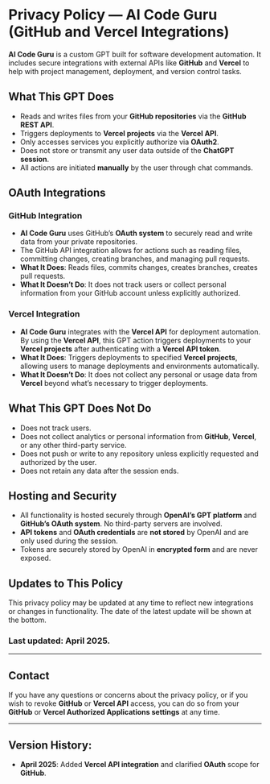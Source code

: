 # Privacy Policy — AI Code Guru (GitHub and Vercel Integrations)

**AI Code Guru** is a custom GPT built for software development automation. It includes secure integrations with external APIs like **GitHub** and **Vercel** to help with project management, deployment, and version control tasks.

## What This GPT Does

- Reads and writes files from your **GitHub repositories** via the **GitHub REST API**.
- Triggers deployments to **Vercel projects** via the **Vercel API**.
- Only accesses services you explicitly authorize via **OAuth2**.
- Does not store or transmit any user data outside of the **ChatGPT session**.
- All actions are initiated **manually** by the user through chat commands.

## OAuth Integrations

### **GitHub Integration**
- **AI Code Guru** uses GitHub’s **OAuth system** to securely read and write data from your private repositories.
- The GitHub API integration allows for actions such as reading files, committing changes, creating branches, and managing pull requests.
- **What It Does**: Reads files, commits changes, creates branches, creates pull requests.
- **What It Doesn’t Do**: It does not track users or collect personal information from your GitHub account unless explicitly authorized.

### **Vercel Integration**
- **AI Code Guru** integrates with the **Vercel API** for deployment automation. By using the **Vercel API**, this GPT action triggers deployments to your **Vercel projects** after authenticating with a **Vercel API token**.
- **What It Does**: Triggers deployments to specified **Vercel projects**, allowing users to manage deployments and environments automatically.
- **What It Doesn’t Do**: It does not collect any personal or usage data from **Vercel** beyond what’s necessary to trigger deployments.

## What This GPT Does Not Do

- Does not track users.
- Does not collect analytics or personal information from **GitHub**, **Vercel**, or any other third-party service.
- Does not push or write to any repository unless explicitly requested and authorized by the user.
- Does not retain any data after the session ends.

## Hosting and Security

- All functionality is hosted securely through **OpenAI’s GPT platform** and **GitHub’s OAuth system**. No third-party servers are involved.
- **API tokens** and **OAuth credentials** are **not stored** by OpenAI and are only used during the session.
- Tokens are securely stored by OpenAI in **encrypted form** and are never exposed.

## Updates to This Policy

This privacy policy may be updated at any time to reflect new integrations or changes in functionality. The date of the latest update will be shown at the bottom.

### **Last updated: April 2025.**

---

## Contact

If you have any questions or concerns about the privacy policy, or if you wish to revoke **GitHub** or **Vercel API** access, you can do so from your **GitHub** or **Vercel Authorized Applications settings** at any time.

---

## **Version History**:

- **April 2025**: Added **Vercel API integration** and clarified **OAuth** scope for **GitHub**.
